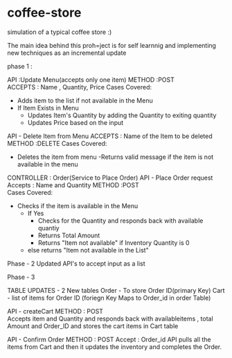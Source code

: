 # coffee-store

simulation of a typical coffee store :)

The main idea behind this proh=ject is for self learnnig and implementing new techniques as an incremental update

phase 1 :

API :Update Menu(accepts only one item)
METHOD :POST  
ACCEPTS : Name , Quantity, Price Cases Covered:

- Adds item to the list if not available in the Menu
- If Item Exists in Menu
    - Updates Item's Quantity by adding the Quantity to exiting quantity
    - Updates Price based on the input

API - Delete Item from Menu ACCEPTS : Name of the Item to be deleted METHOD :DELETE Cases Covered:

- Deletes the item from menu -Returns valid message if the item is not available in the menu

CONTROLLER : Order(Service to Place Order)
API - Place Order request Accepts : Name and Quantity METHOD :POST  
Cases Covered:

- Checks if the item is available in the Menu
    - If Yes
        - Checks for the Quantity and responds back with available quantiy
        - Returns Total Amount
        - Returns  "Item not available" if Inventory Quantity is 0
    - else returns "Item not available in the List"

Phase - 2 Updated API's to accept input as a list

Phase - 3

TABLE UPDATES - 2 New tables Order - To store Order ID(primary Key)
Cart - list of items for Order ID (foriegn Key Maps to Order_id in order Table)

API - createCart METHOD : POST  
Accepts item and Quantity and responds back with availableitems , total Amount and Order_ID and stores the cart items in
Cart table

API - Confirm Order METHOD : POST Accept : Order_id API pulls all the items from Cart and then it updates the inventory
and completes the Order.



  






